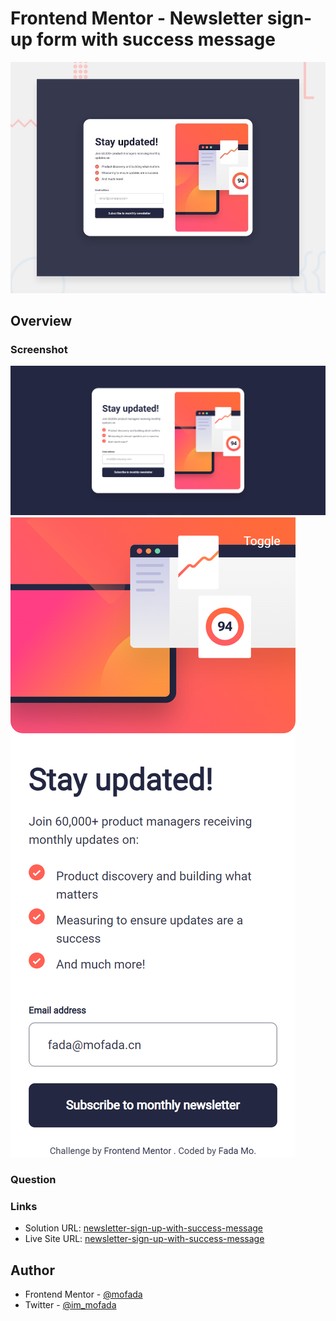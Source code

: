 # Frontend Mentor - Newsletter sign-up form with success message

![Design preview for the Newsletter sign-up form with success message coding challenge](./design/desktop-preview.jpg)

## Overview

### Screenshot

![screenshot](screenshot/screenshot.png)
![screenshot-mobile](screenshot/screenshot-mobile.png)

### Question

### Links

- Solution URL: [newsletter-sign-up-with-success-message]()
- Live Site URL: [newsletter-sign-up-with-success-message](https://mofada.github.io/frontend-mentor/challenges/newsletter-sign-up-with-success-message/)

## Author

- Frontend Mentor - [@mofada](https://www.frontendmentor.io/profile/mofada)
- Twitter - [@im_mofada](https://x.com/im_mofada)
